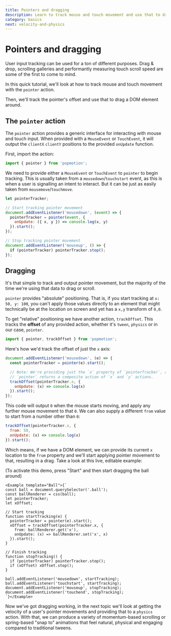 ```yaml
---
title: Pointers and dragging
description: Learn to track mouse and touch movement and use that to drag DOM elements.
category: basics
next: velocity-and-physics
---
```


# Pointers and dragging

User input tracking can be used for a ton of different purposes. Drag & drop, scrolling galleries and performantly measuring touch scroll speed are some of the first to come to mind.

In this quick tutorial, we'll look at how to track mouse and touch movement with the `pointer` action.

Then, we'll track the pointer's offset and use that to drag a DOM element around.

## The `pointer` action

The `pointer` action provides a generic interface for interacting with mouse and touch input. When provided with a `MouseEvent` or `TouchEvent`, it will output the `clientX` `clientY` positions to the provided `onUpdate` function.

First, import the action:

```javascript
import { pointer } from 'popmotion';
```

We need to provide either a `MouseEvent` or `TouchEvent` to `pointer` to begin tracking. This is usually taken from a `mousedown`/`touchstart` event, as this is when a user is signalling an intent to interact. But it can be just as easily taken from `mousemove`/`touchmove`.

```javascript
let pointerTracker;

// Start tracking pointer movement
document.addEventListener('mousedown', (event) => {
  pointerTracker = pointer(event, {
    onUpdate: ({ x, y }) => console.log(x, y)
  }).start();
});

// Stop tracking pointer movement
document.addEventListener('mouseup', () => {
  if (pointerTracker) pointerTracker.stop();
});
```

## Dragging

It's that simple to track and output pointer movement, but the majority of the time we're using that data to drag or scroll.

`pointer` provides "absolute" positioning. That is, if you start tracking at `x: 50, y: 100`, you can't apply those values directly to an element that might technically be at the location on screen and yet has a `x,y` transform of `0,0`.

To get "relative" positioning we have another action, `trackOffset`. This tracks the **offset** of any provided action, whether it's `tween`, `physics` or in our case, `pointer`.

```javascript
import { pointer, trackOffset } from 'popmotion';
```

Here's how we'd track the offset of just the `x` axis:

```javascript
document.addEventListener('mousedown', (e) => {
  const pointerTracker = pointer(e).start();

  // Note: We're providing just the `x` property of `pointerTracker`, as
  // `pointer` returns a composite action of `x` and `y` actions.
  trackOffset(pointerTracker.x, {
    onUpdate: (x) => console.log(x)
  }).start();
});
```

This code will output `0` when the mouse starts moving, and apply any further mouse movement to that `0`. We can also supply a different `from` value to start from a number other than `0`:

```javascript
trackOffset(pointerTracker.x, {
  from: 50,
  onUpdate: (x) => console.log(x)
}).start();
```

Which means, if we have a DOM element, we can provide its current `x` location to the `from` property and we'll start applying pointer movement to that, resulting in a drag. Take a look at this live, editable example:

(To activate this demo, press "Start" and then start dragging the ball around)

```marksy
<Example template="Ball">{`
const ball = document.querySelector('.ball');
const ballRenderer = css(ball);
let pointerTracker;
let xOffset;

// Start tracking
function startTracking(e) {
  pointerTracker = pointer(e).start();
  xOffset = trackOffset(pointerTracker.x, {
    from: ballRenderer.get('x'),
    onUpdate: (x) => ballRenderer.set('x', x)
  }).start();
}

// Finish tracking
function stopTracking() {
  if (pointerTracker) pointerTracker.stop();
  if (xOffset) xOffset.stop();
}

ball.addEventListener('mousedown', startTracking);
ball.addEventListener('touchstart', startTracking);
document.addEventListener('mouseup', stopTracking);
document.addEventListener('touchend', stopTracking);
`}</Example>
```

Now we've got dragging working, in the next topic we'll look at getting the velocity of a user's pointer movements and providing that to a `physics` action. With that, we can produce a variety of momentum-based scrolling or spring-based "snap to" animations that feel natural, physical and engaging compared to traditional tweens.
